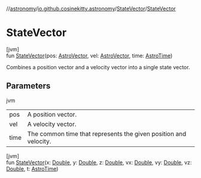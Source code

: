 //[astronomy](../../../index.md)/[io.github.cosinekitty.astronomy](../index.md)/[StateVector](index.md)/[StateVector](-state-vector.md)

# StateVector

[jvm]\
fun [StateVector](-state-vector.md)(pos: [AstroVector](../-astro-vector/index.md), vel: [AstroVector](../-astro-vector/index.md), time: [AstroTime](../-astro-time/index.md))

Combines a position vector and a velocity vector into a single state vector.

## Parameters

jvm

| | |
|---|---|
| pos | A position vector. |
| vel | A velocity vector. |
| time | The common time that represents the given position and velocity. |

[jvm]\
fun [StateVector](-state-vector.md)(x: [Double](https://kotlinlang.org/api/latest/jvm/stdlib/kotlin/-double/index.html), y: [Double](https://kotlinlang.org/api/latest/jvm/stdlib/kotlin/-double/index.html), z: [Double](https://kotlinlang.org/api/latest/jvm/stdlib/kotlin/-double/index.html), vx: [Double](https://kotlinlang.org/api/latest/jvm/stdlib/kotlin/-double/index.html), vy: [Double](https://kotlinlang.org/api/latest/jvm/stdlib/kotlin/-double/index.html), vz: [Double](https://kotlinlang.org/api/latest/jvm/stdlib/kotlin/-double/index.html), t: [AstroTime](../-astro-time/index.md))
